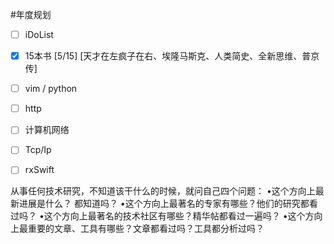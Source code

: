 #年度规划

- [ ] iDoList
- [x] 15本书 [5/15]  [天才在左疯子在右、埃隆马斯克、人类简史、全新思维、普京传]
- [ ] vim / python
- [ ] http
- [ ] 计算机网络
- [ ] Tcp/Ip
- [ ] rxSwift


从事任何技术研究，不知道该干什么的时候，就问自己四个问题：
•这个方向上最新进展是什么？ 都知道吗？
•这个方向上最著名的专家有哪些？他们的研究都看过吗？
•这个方向上最著名的技术社区有哪些？精华帖都看过一遍吗？
•这个方向上最重要的文章、工具有哪些？文章都看过吗？工具都分析过吗？




